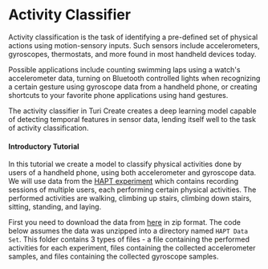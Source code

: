 # Activity Classifier


Activity classification is the task of identifying a pre-defined set of physical actions using motion-sensory inputs. Such sensors include accelerometers, gyroscopes, thermostats, and more found in most handheld devices today.

Possible applications include counting swimming laps using a watch's accelerometer data, turning on Bluetooth controlled lights when recognizing a certain gesture using gyroscope data from a handheld phone, or creating shortcuts to your favorite phone applications using hand gestures.

The activity classifier in Turi Create creates a deep learning model capable of detecting  temporal features in sensor data, lending itself well to the task of activity classification.


#### Introductory Tutorial

In this tutorial we create a model to classify physical activities done by users of a handheld phone, using both accelerometer and gyroscope data. We will use data from the [HAPT experiment](http://archive.ics.uci.edu/ml/datasets/Smartphone-Based+Recognition+of+Human+Activities+and+Postural+Transitions) which contains recording sessions of multiple users, each performing certain physical activities. The performed activities are walking, climbing up stairs, climbing down stairs, sitting, standing, and laying.

First you need to download the data from [here](http://archive.ics.uci.edu/ml/machine-learning-databases/00341/HAPT%20Data%20Set.zip) in zip format. The code below assumes the data was unzipped into a directory named `HAPT Data Set`. This folder contains 3 types of files - a file containing the performed activities for each experiment, files containing the collected accelerometer samples, and files containing the collected gyroscope samples.
